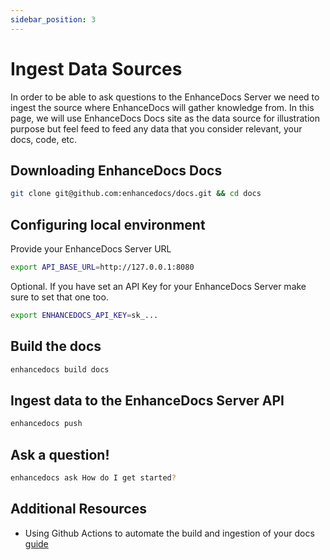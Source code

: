 ```yaml
---
sidebar_position: 3
---
```


# Ingest Data Sources

In order to be able to ask questions to the EnhanceDocs Server we need to ingest the source where EnhanceDocs will gather knowledge from.
In this page, we will use EnhanceDocs Docs site as the data source for illustration purpose but feel feed to feed any data that you consider relevant, your docs, code, etc.

## Downloading EnhanceDocs Docs

```bash
git clone git@github.com:enhancedocs/docs.git && cd docs
```

## Configuring local environment

Provide your EnhanceDocs Server URL

```bash
export API_BASE_URL=http://127.0.0.1:8080
```

Optional. If you have set an API Key for your EnhanceDocs Server make sure to set that one too.
```bash
export ENHANCEDOCS_API_KEY=sk_...
```

## Build the docs

```bash
enhancedocs build docs
```

## Ingest data to the EnhanceDocs Server API

```bash
enhancedocs push
```

## Ask a question!

```bash
enhancedocs ask How do I get started?
```

## Additional Resources
- Using Github Actions to automate the build and ingestion of your docs [guide](../managed/getting-started/configure-cd#option-a-using-enhancedocs-github-action)
